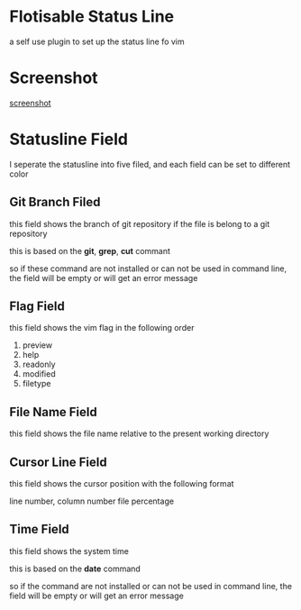 # Flotisable Status Line
a self use plugin to set up the status line fo vim

# Screenshot
[screenshot](screenshot.png)

# Statusline Field
I seperate the statusline into five filed, and each field can be set to different color

## Git Branch Filed

this field shows the branch of git repository if the file is belong to a git repository

this is based on the **git**, **grep**, **cut** commant

so if these command are not installed or can not be used in command line, the field will be empty or will get an error message

## Flag Field

this field shows the vim flag in the following order

  1. preview
  2. help
  3. readonly
  4. modified
  5. filetype

## File Name Field

this field shows the file name relative to the present working directory

## Cursor Line Field

this field shows the cursor position with the following format

  line number, column number  file percentage

## Time Field

this field shows the system time

this is based on the **date** command

so if the command are not installed or can not be used in command line, the field will be empty or will get an error message